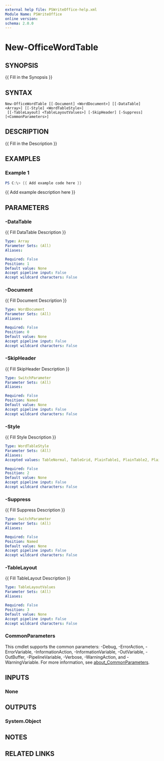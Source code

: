```yaml
---
external help file: PSWriteOffice-help.xml
Module Name: PSWriteOffice
online version:
schema: 2.0.0
---
```


# New-OfficeWordTable

## SYNOPSIS
{{ Fill in the Synopsis }}

## SYNTAX

```
New-OfficeWordTable [[-Document] <WordDocument>] [[-DataTable] <Array>] [[-Style] <WordTableStyle>]
 [[-TableLayout] <TableLayoutValues>] [-SkipHeader] [-Suppress] [<CommonParameters>]
```

## DESCRIPTION
{{ Fill in the Description }}

## EXAMPLES

### Example 1
```powershell
PS C:\> {{ Add example code here }}
```

{{ Add example description here }}

## PARAMETERS

### -DataTable
{{ Fill DataTable Description }}

```yaml
Type: Array
Parameter Sets: (All)
Aliases:

Required: False
Position: 1
Default value: None
Accept pipeline input: False
Accept wildcard characters: False
```

### -Document
{{ Fill Document Description }}

```yaml
Type: WordDocument
Parameter Sets: (All)
Aliases:

Required: False
Position: 0
Default value: None
Accept pipeline input: False
Accept wildcard characters: False
```

### -SkipHeader
{{ Fill SkipHeader Description }}

```yaml
Type: SwitchParameter
Parameter Sets: (All)
Aliases:

Required: False
Position: Named
Default value: None
Accept pipeline input: False
Accept wildcard characters: False
```

### -Style
{{ Fill Style Description }}

```yaml
Type: WordTableStyle
Parameter Sets: (All)
Aliases:
Accepted values: TableNormal, TableGrid, PlainTable1, PlainTable2, PlainTable3, PlainTable4, PlainTable5, GridTable1Light, GridTable1LightAccent1, GridTable1LightAccent2, GridTable1LightAccent3, GridTable1LightAccent4, GridTable1LightAccent5, GridTable1LightAccent6, GridTable2, GridTable2Accent1, GridTable2Accent2, GridTable2Accent3, GridTable2Accent4, GridTable2Accent5, GridTable2Accent6, GridTable3, GridTable3Accent1, GridTable3Accent2, GridTable3Accent3, GridTable3Accent4, GridTable3Accent5, GridTable3Accent6, GridTable4, GridTable4Accent1, GridTable4Accent2, GridTable4Accent3, GridTable4Accent4, GridTable4Accent5, GridTable4Accent6, GridTable5Dark, GridTable5DarkAccent1, GridTable5DarkAccent2, GridTable5DarkAccent3, GridTable5DarkAccent4, GridTable5DarkAccent5, GridTable5DarkAccent6, GridTable6Colorful, GridTable6ColorfulAccent1, GridTable6ColorfulAccent2, GridTable6ColorfulAccent3, GridTable6ColorfulAccent4, GridTable6ColorfulAccent5, GridTable6ColorfulAccent6, GridTable7Colorful, GridTable7ColorfulAccent1, GridTable7ColorfulAccent2, GridTable7ColorfulAccent3, GridTable7ColorfulAccent4, GridTable7ColorfulAccent5, GridTable7ColorfulAccent6, ListTable1Light, ListTable1LightAccent1, ListTable1LightAccent2, ListTable1LightAccent3, ListTable1LightAccent4, ListTable1LightAccent5, ListTable1LightAccent6, ListTable2, ListTable2Accent1, ListTable2Accent2, ListTable2Accent3, ListTable2Accent4, ListTable2Accent5, ListTable2Accent6, ListTable3, ListTable3Accent1, ListTable3Accent2, ListTable3Accent3, ListTable3Accent4, ListTable3Accent5, ListTable3Accent6, ListTable4, ListTable4Accent1, ListTable4Accent2, ListTable4Accent3, ListTable4Accent4, ListTable4Accent5, ListTable4Accent6, ListTable5Dark, ListTable5DarkAccent1, ListTable5DarkAccent2, ListTable5DarkAccent3, ListTable5DarkAccent4, ListTable5DarkAccent5, ListTable5DarkAccent6, ListTable6Colorful, ListTable6ColorfulAccent1, ListTable6ColorfulAccent2, ListTable6ColorfulAccent3, ListTable6ColorfulAccent4, ListTable6ColorfulAccent5, ListTable6ColorfulAccent6, ListTable7Colorful, ListTable7ColorfulAccent1, ListTable7ColorfulAccent2, ListTable7ColorfulAccent3, ListTable7ColorfulAccent4, ListTable7ColorfulAccent5, ListTable7ColorfulAccent6

Required: False
Position: 2
Default value: None
Accept pipeline input: False
Accept wildcard characters: False
```

### -Suppress
{{ Fill Suppress Description }}

```yaml
Type: SwitchParameter
Parameter Sets: (All)
Aliases:

Required: False
Position: Named
Default value: None
Accept pipeline input: False
Accept wildcard characters: False
```

### -TableLayout
{{ Fill TableLayout Description }}

```yaml
Type: TableLayoutValues
Parameter Sets: (All)
Aliases:

Required: False
Position: 3
Default value: None
Accept pipeline input: False
Accept wildcard characters: False
```

### CommonParameters
This cmdlet supports the common parameters: -Debug, -ErrorAction, -ErrorVariable, -InformationAction, -InformationVariable, -OutVariable, -OutBuffer, -PipelineVariable, -Verbose, -WarningAction, and -WarningVariable. For more information, see [about_CommonParameters](http://go.microsoft.com/fwlink/?LinkID=113216).

## INPUTS

### None

## OUTPUTS

### System.Object
## NOTES

## RELATED LINKS

